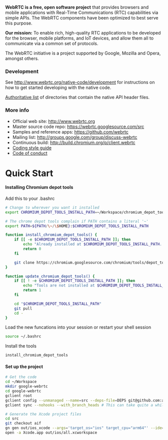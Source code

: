**WebRTC is a free, open software project** that provides browsers and mobile
applications with Real-Time Communications (RTC) capabilities via simple APIs.
The WebRTC components have been optimized to best serve this purpose.

**Our mission:** To enable rich, high-quality RTC applications to be
developed for the browser, mobile platforms, and IoT devices, and allow them
all to communicate via a common set of protocols.

The WebRTC initiative is a project supported by Google, Mozilla and Opera,
amongst others.

### Development

See http://www.webrtc.org/native-code/development for instructions on how to get
started developing with the native code.

[Authoritative list](native-api.md) of directories that contain the
native API header files.

### More info

 * Official web site: http://www.webrtc.org
 * Master source code repo: https://webrtc.googlesource.com/src
 * Samples and reference apps: https://github.com/webrtc
 * Mailing list: http://groups.google.com/group/discuss-webrtc
 * Continuous build: http://build.chromium.org/p/client.webrtc
 * [Coding style guide](style-guide.md)
 * [Code of conduct](CODE_OF_CONDUCT.md)

# Quick Start

#### Installing Chromium depot tools

Add this to your .bashrc
```bash
# Change to wherever you want it installed
export CHROMIUM_DEPOT_TOOLS_INSTALL_PATH=~/Workspace/chromium_depot_tools

# The chrome depot tools complain if PATH contains a literal '~'
export PATH=${PATH/\~/\$HOME}:$CHROMIUM_DEPOT_TOOLS_INSTALL_PATH

function install_chromium_depot_tools() {
    if [[ -e $CHROMIUM_DEPOT_TOOLS_INSTALL_PATH ]]; then
        echo "Already installed at $CHROMIUM_DEPOT_TOOLS_INSTALL_PATH. See environmental variable \$CHROMIUM_DEPOT_TOOLS_INSTALL_PATH."
        return 0
    fi

    git clone https://chromium.googlesource.com/chromium/tools/depot_tools.git "$CHROMIUM_DEPOT_TOOLS_INSTALL_PATH"
}

function update_chromium_depot_tools() {
    if [[ ! -e $CHROMIUM_DEPOT_TOOLS_INSTALL_PATH ]]; then
        echo "Tools are not installed at $CHROMIUM_DEPOT_TOOLS_INSTALL_PATH. See environmental variable \$CHROMIUM_DEPOT_TOOLS_INSTALL_PATH."
        return 1
    fi

    cd "$CHROMIUM_DEPOT_TOOLS_INSTALL_PATH"
    git pull
    cd -
}
```

Load the new funcations into your session or restart your shell session
```bash
source ~/.bashrc
```

Install the tools
```bash
install_chromium_depot_tools
```

#### Set up the project

```bash
# Get the code
cd ~/Workspace
mkdir google-webrtc
cd google-webrtc
gclient root
gclient config --unmanaged --name=src --deps-file=DEPS git@github.com:ai-foundation/google-webrtc.git
gclient sync --nohooks --with_branch_heads # This can take quite a while

# Generate the Xcode project files
cd src
git checkout aif
gn gen out/ios_xcode --args='target_os="ios" target_cpu="arm64"' --ide=xcode
open -a Xcode.app out/ios/all.xcworkspace
```


